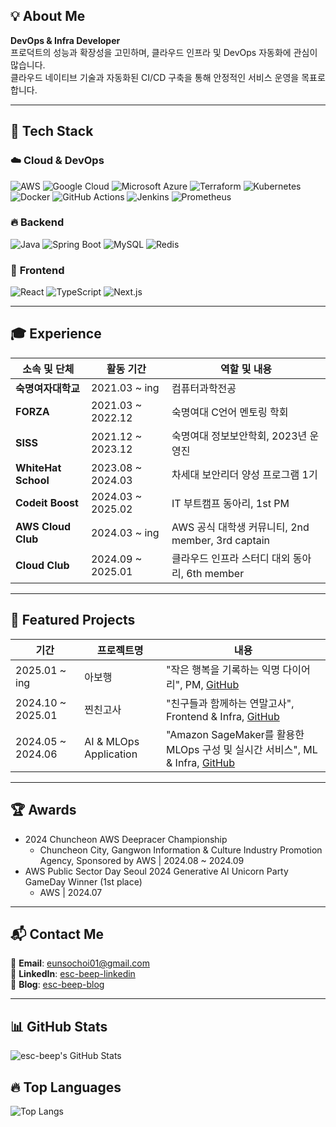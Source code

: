 ## 💡 About Me  
**DevOps & Infra Developer**  
프로덕트의 성능과 확장성을 고민하며, 클라우드 인프라 및 DevOps 자동화에 관심이 많습니다.  
클라우드 네이티브 기술과 자동화된 CI/CD 구축을 통해 안정적인 서비스 운영을 목표로 합니다.  

---

## 🔧 Tech Stack  

### ☁️ **Cloud & DevOps**  
![AWS](https://img.shields.io/badge/AWS-232F3E?style=flat-square&logo=amazon-aws&logoColor=white)
![Google Cloud](https://img.shields.io/badge/Google%20Cloud-4285F4?style=flat-square&logo=google-cloud&logoColor=white)
![Microsoft Azure](https://img.shields.io/badge/Microsoft%20Azure-0078D4?style=flat-square&logo=microsoft-azure&logoColor=white)
![Terraform](https://img.shields.io/badge/Terraform-7B42BC?style=flat-square&logo=terraform&logoColor=white)
![Kubernetes](https://img.shields.io/badge/Kubernetes-326ce5?style=flat-square&logo=kubernetes&logoColor=white)
![Docker](https://img.shields.io/badge/Docker-2496ED?style=flat-square&logo=docker&logoColor=white)
![GitHub Actions](https://img.shields.io/badge/GitHubActions-2088FF?style=flat-square&logo=githubactions&logoColor=white)
![Jenkins](https://img.shields.io/badge/Jenkins-D24939?style=flat-square&logo=jenkins&logoColor=white)
![Prometheus](https://img.shields.io/badge/Prometheus-E6522C?style=flat-square&logo=prometheus&logoColor=white)

### 🔥 **Backend**
![Java](https://img.shields.io/badge/Java-007396?style=flat-square&logo=java&logoColor=white)
![Spring Boot](https://img.shields.io/badge/SpringBoot-6DB33F?style=flat-square&logo=springboot&logoColor=white)
![MySQL](https://img.shields.io/badge/MySQL-4479A1?style=flat-square&logo=mysql&logoColor=white)
![Redis](https://img.shields.io/badge/Redis-DC382D?style=flat-square&logo=redis&logoColor=white)

### 🎨 **Frontend**
![React](https://img.shields.io/badge/React-61DAFB?style=flat-square&logo=react&logoColor=black)
![TypeScript](https://img.shields.io/badge/TypeScript-3178C6?style=flat-square&logo=typescript&logoColor=white)
![Next.js](https://img.shields.io/badge/Next.js-000000?style=flat-square&logo=next.js&logoColor=white)

---

## 🎓 Experience  
| 소속 및 단체             | 활동 기간          | 역할 및 내용  |
| --------------------- | ----------------- | --------------------------------- |
| **숙명여자대학교** | 2021.03 ~ ing | 컴퓨터과학전공 |
| **FORZA** | 2021.03 ~ 2022.12 | 숙명여대 C언어 멘토링 학회 |
| **SISS** | 2021.12 ~ 2023.12 | 숙명여대 정보보안학회, 2023년 운영진 |
| **WhiteHat School** | 2023.08 ~ 2024.03 | 차세대 보안리더 양성 프로그램 1기 |
| **Codeit Boost** | 2024.03 ~ 2025.02 | IT 부트캠프 동아리, 1st PM |
| **AWS Cloud Club** | 2024.03 ~ ing | AWS 공식 대학생 커뮤니티, 2nd member, 3rd captain |
| **Cloud Club** | 2024.09 ~ 2025.01 | 클라우드 인프라 스터디 대외 동아리, 6th member |

---

## 🚀 Featured Projects  
| 기간              | 프로젝트명            | 내용          |
| ----------------- | --------------------- | ------------- |
| 2025.01 ~ ing | 아보행 | "작은 행복을 기록하는 익명 다이어리", PM, [GitHub](https://github.com/Simply-Ordinary-Fortune) |
| 2024.10 ~ 2025.01 | 찐친고사 | "친구들과 함께하는 연말고사", Frontend & Infra, [GitHub](https://github.com/nunsongCookie) |
| 2024.05 ~ 2024.06 | AI & MLOps Application | "Amazon SageMaker를 활용한 MLOps 구성 및 실시간 서비스", ML & Infra, [GitHub](https://github.com/X-beagle/X-beagle-Mlops-Project) |

---

## 🏆 Awards  
- 2024 Chuncheon AWS Deepracer Championship  
  - Chuncheon City, Gangwon Information & Culture Industry Promotion Agency, Sponsored by AWS | 2024.08 ~ 2024.09
- AWS Public Sector Day Seoul 2024 Generative AI Unicorn Party GameDay Winner (1st place) 
  - AWS | 2024.07

---

## 📬 Contact Me  
📧 **Email**: eunsochoi01@gmail.com  
💬 **LinkedIn**: [esc-beep-linkedin](https://www.linkedin.com/in/ctrlesc/)  
📝 **Blog**: [esc-beep-blog](https://ctrl-shit-esc.tistory.com/)  

---

## 📊 GitHub Stats  
![esc-beep's GitHub Stats](https://github-readme-stats.vercel.app/api?username=esc-beep&show_icons=true&theme=tokyonight)  

## 🔥 Top Languages  
![Top Langs](https://github-readme-stats.vercel.app/api/top-langs/?username=esc-beep&layout=compact&theme=tokyonight)

